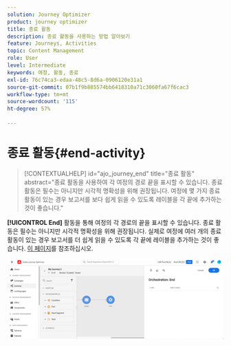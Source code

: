 ```yaml
---
solution: Journey Optimizer
product: journey optimizer
title: 종료 활동
description: 종료 활동을 사용하는 방법 알아보기
feature: Journeys, Activities
topic: Content Management
role: User
level: Intermediate
keywords: 여정, 활동, 종료
exl-id: 76c74ca3-edaa-48c5-8d6a-0906120e31a1
source-git-commit: 07b1f9b885574bb6418310a71c3060fa67f6cac3
workflow-type: tm+mt
source-wordcount: '115'
ht-degree: 57%

---
```


# 종료 활동{#end-activity}

>[!CONTEXTUALHELP]
>id="ajo_journey_end"
>title="종료 활동"
>abstract="종료 활동을 사용하여 각 여정의 경로 끝을 표시할 수 있습니다. 종료 활동은 필수는 아니지만 시각적 명확성을 위해 권장됩니다. 여정에 몇 가지 종료 활동이 있는 경우 보고서를 보다 쉽게 읽을 수 있도록 레이블을 각 끝에 추가하는 것이 좋습니다."

**[!UICONTROL End]** 활동을 통해 여정의 각 경로의 끝을 표시할 수 있습니다. 종료 활동은 필수는 아니지만 시각적 명확성을 위해 권장됩니다. 실제로 여정에 여러 개의 종료 활동이 있는 경우 보고서를 더 쉽게 읽을 수 있도록 각 끝에 레이블을 추가하는 것이 좋습니다. [이 페이지](../reports/live-report.md)를 참조하십시오.

![](assets/journey54.png)
